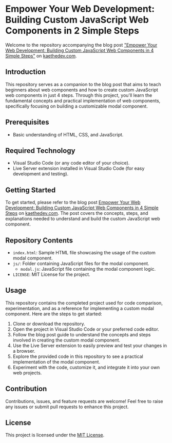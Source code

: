 # Empower Your Web Development: Building Custom JavaScript Web Components in 2 Simple Steps

Welcome to the repository accompanying the blog post ["Empower Your Web Development: Building Custom JavaScript Web Components in 4 Simple Steps"](https://kaethedev.com/custom-javascript-web-components-a-beginners-guide/) on [kaethedev.com](https://www.kaethedev.com).

## Introduction

This repository serves as a companion to the blog post that aims to teach beginners about web components and how to create custom JavaScript web components in just 4 steps. Through this project, you'll learn the fundamental concepts and practical implementation of web components, specifically focusing on building a customizable modal component.

## Prerequisites

- Basic understanding of HTML, CSS, and JavaScript.

## Required Technology

- Visual Studio Code (or any code editor of your choice).
- Live Server extension installed in Visual Studio Code (for easy development and testing).

## Getting Started

To get started, please refer to the blog post [Empower Your Web Development: Building Custom JavaScript Web Components in 4 Simple Steps](https://kaethedev.com/custom-javascript-web-components-a-beginners-guide/) on [kaethedev.com](https://www.kaethedev.com). The post covers the concepts, steps, and explanations needed to understand and build the custom JavaScript web component.

## Repository Contents

- `index.html`: Sample HTML file showcasing the usage of the custom modal component.
- `js/`: Folder containing JavaScript files for the modal component.
    - `modal.js`: JavaScript file containing the modal component logic.
- `LICENSE`: MIT License for the project.

## Usage

This repository contains the completed project used for code comparison, experimentation, and as a reference for implementing a custom modal component. Here are the steps to get started:

1. Clone or download the repository.
2. Open the project in Visual Studio Code or your preferred code editor.
3. Follow the blog post guide to understand the concepts and steps involved in creating the custom modal component.
4. Use the Live Server extension to easily preview and test your changes in a browser.
5. Explore the provided code in this repository to see a practical implementation of the modal component.
6. Experiment with the code, customize it, and integrate it into your own web projects.


## Contribution

Contributions, issues, and feature requests are welcome! Feel free to raise any issues or submit pull requests to enhance this project.

## License

This project is licensed under the [MIT License](LICENSE).
